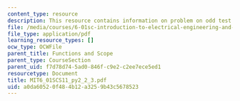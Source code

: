 ```yaml
---
content_type: resource
description: This resource contains information on problem on odd test.
file: /media/courses/6-01sc-introduction-to-electrical-engineering-and-computer-science-i-spring-2011/a0da60520f484b12a3259b43c5678523_MIT6_01SCS11_py2_2_3.pdf
file_type: application/pdf
learning_resource_types: []
ocw_type: OCWFile
parent_title: Functions and Scope
parent_type: CourseSection
parent_uid: f7d78d74-5ad0-846f-c9e2-c2ee7ece5ed1
resourcetype: Document
title: MIT6_01SCS11_py2_2_3.pdf
uid: a0da6052-0f48-4b12-a325-9b43c5678523
---
```


